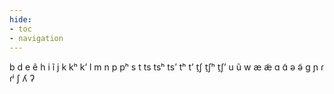 ```yaml
---
hide:
- toc
- navigation
---
```

b
d
e
ẽ
h
i
ĩ
j
k
kʰ
kʼ
l
m
n
p
pʰ
s
t
ts
tsʰ
tsʼ
tʰ
tʼ
t̠ʃ
t̠ʃʰ
t̠ʃʼ
u
ũ
w
æ
æ̃
ɑ
ɑ̃
ə
ə̃
ɡ
ɲ
ɾ
ɾʲ
ʃ
ʎ
ʔ
